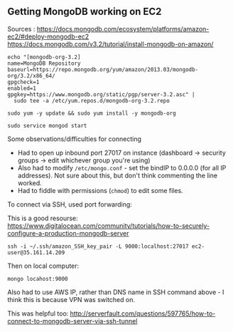 ## Getting MongoDB working on EC2

Sources : https://docs.mongodb.com/ecosystem/platforms/amazon-ec2/#deploy-mongodb-ec2  
https://docs.mongodb.com/v3.2/tutorial/install-mongodb-on-amazon/

```
echo "[mongodb-org-3.2]
name=MongoDB Repository
baseurl=https://repo.mongodb.org/yum/amazon/2013.03/mongodb-org/3.2/x86_64/
gpgcheck=1
enabled=1
gpgkey=https://www.mongodb.org/static/pgp/server-3.2.asc" |
  sudo tee -a /etc/yum.repos.d/mongodb-org-3.2.repo
```

```sudo yum -y update && sudo yum install -y mongodb-org```

```sudo service mongod start```

Some observations/difficulties for connecting

* Had to open up inbound port 27017 on instance (dashboard -> security groups -> edit whichever group you're using)
* Also had to modify `/etc/mongo.conf` - set the bindIP to 0.0.0.0 (for all IP addresses). Not sure about this, but don't think commenting the line worked.
* Had to fiddle with permissions (`chmod`) to edit some files.

To connect via SSH, used port forwarding:

This is a good resourse: https://www.digitalocean.com/community/tutorials/how-to-securely-configure-a-production-mongodb-server

`ssh -i ~/.ssh/amazon_SSH_key_pair -L 9000:localhost:27017 ec2-user@35.161.14.209`

Then on local computer:

`mongo locahost:9000`

Also had to use AWS IP, rather than DNS name in SSH command above - I think this is because VPN was switched on.

This was helpful too: http://serverfault.com/questions/597765/how-to-connect-to-mongodb-server-via-ssh-tunnel



